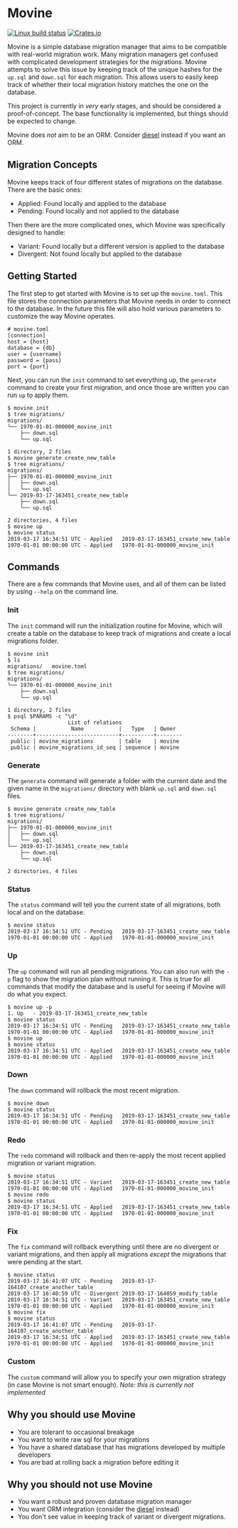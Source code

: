 # Movine
[![Linux build status](https://api.travis-ci.com/yronbitsaw/movine.svg)](https://travis-ci.com/yronbitsaw/movine)
[![Crates.io](https://img.shields.io/crates/v/movine.svg)](https://crates.io/crates/movine)

Movine is a simple database migration manager that aims to be compatible with real-world migration work. Many migration managers get confused with complicated development strategies for the migrations. Movine attempts to solve this issue by keeping track of the unique hashes for the `up.sql` and `down.sql` for each migration. This allows users to easily keep track of whether their local migration history matches the one on the database.

This project is currently in *very* early stages, and should be considered a proof-of-concept. The base functionality is implemented, but things should be expected to change. 

Movine does *not* aim to be an ORM. Consider [diesel](http://diesel.rs/) instead if you want an ORM.

## Migration Concepts

Movine keeps track of four different states of migrations on the database. There are the basic ones:

- Applied: Found locally and applied to the database
- Pending: Found locally and not applied to the database

Then there are the more complicated ones, which Movine was specifically designed to handle:

- Variant: Found locally but a different version is applied to the database
- Divergent: Not found locally but applied to the database

## Getting Started 
The first step to get started with Movine is to set up the `movine.toml`. This file stores the connection parameters that Movine needs in order to connect to the database. In the future this file will also hold various parameters to customize the way Movine operates.

```
# movine.toml
[connection]
host = {host} 
database = {db} 
user = {username}
password = {pass}
port = {port}
```

Next, you can run the `init` command to set everything up, the `generate` command to create your first migration, and once those are written you can run `up` to apply them.
```
$ movine init
$ tree migrations/
migrations/
└── 1970-01-01-000000_movine_init
    ├── down.sql
    └── up.sql

1 directory, 2 files
$ movine generate create_new_table
$ tree migrations/
migrations/
├── 1970-01-01-000000_movine_init
│   ├── down.sql
│   └── up.sql
└── 2019-03-17-163451_create_new_table
    ├── down.sql
    └── up.sql

2 directories, 4 files
$ movine up
$ movine status
2019-03-17 16:34:51 UTC - Applied   2019-03-17-163451_create_new_table
1970-01-01 00:00:00 UTC - Applied   1970-01-01-000000_movine_init
```

## Commands
There are a few commands that Movine uses, and all of them can be listed by using `--help` on the command line.

### Init

The `init` command will run the initialization routine for Movine, which will create a table on the database to keep track of migrations and create a local migrations folder.
```
$ movine init
$ ls
migrations/   movine.toml
$ tree migrations/
migrations/
└── 1970-01-01-000000_movine_init
    ├── down.sql
    └── up.sql

1 directory, 2 files
$ psql $PARAMS -c "\d"
                   List of relations
 Schema |           Name           |   Type   | Owner
--------+--------------------------+----------+--------
 public | movine_migrations        | table    | movine
 public | movine_migrations_id_seq | sequence | movine
```

### Generate

The `generate` command will generate a folder with the current date and the given name in the `migrations/` directory with blank `up.sql` and `down.sql` files.
```
$ movine generate create_new_table
$ tree migrations/
migrations/
├── 1970-01-01-000000_movine_init
│   ├── down.sql
│   └── up.sql
└── 2019-03-17-163451_create_new_table
    ├── down.sql
    └── up.sql

2 directories, 4 files
```

### Status

The `status` command will tell you the current state of all migrations, both local and on the database.

```
$ movine status
2019-03-17 16:34:51 UTC - Pending   2019-03-17-163451_create_new_table
1970-01-01 00:00:00 UTC - Applied   1970-01-01-000000_movine_init
```
### Up

The `up` command will run all pending migrations. You can also run with the `-p` flag to show the migration plan without running it. This is true for all commands that modify the database and is useful for seeing if Movine will do what you expect.

```
$ movine up -p
1. Up   - 2019-03-17-163451_create_new_table
$ movine status
2019-03-17 16:34:51 UTC - Pending   2019-03-17-163451_create_new_table
1970-01-01 00:00:00 UTC - Applied   1970-01-01-000000_movine_init
$ movine up
$ movine status
2019-03-17 16:34:51 UTC - Applied   2019-03-17-163451_create_new_table
1970-01-01 00:00:00 UTC - Applied   1970-01-01-000000_movine_init
```

### Down

The `down` command will rollback the most recent migration.
```
$ movine down
$ movine status
2019-03-17 16:34:51 UTC - Pending   2019-03-17-163451_create_new_table
1970-01-01 00:00:00 UTC - Applied   1970-01-01-000000_movine_init
```

### Redo

The `redo` command will rollback and then re-apply the most recent applied migration or variant migration.
```
$ movine status
2019-03-17 16:34:51 UTC - Variant   2019-03-17-163451_create_new_table
1970-01-01 00:00:00 UTC - Applied   1970-01-01-000000_movine_init
$ movine redo
$ movine status
2019-03-17 16:34:51 UTC - Applied   2019-03-17-163451_create_new_table
1970-01-01 00:00:00 UTC - Applied   1970-01-01-000000_movine_init
```

### Fix

The `fix` command will rollback everything until there are no divergent or variant migrations, and then apply all migrations _except_ the migrations that were pending at the start.
```
$ movine status
2019-03-17 16:41:07 UTC - Pending   2019-03-17-164107_create_another_table
2019-03-17 16:40:59 UTC - Divergent 2019-03-17-164059_modify_table
2019-03-17 16:34:51 UTC - Variant   2019-03-17-163451_create_new_table
1970-01-01 00:00:00 UTC - Applied   1970-01-01-000000_movine_init
$ movine fix
$ movine status
2019-03-17 16:41:07 UTC - Pending   2019-03-17-164107_create_another_table
2019-03-17 16:34:51 UTC - Applied   2019-03-17-163451_create_new_table
1970-01-01 00:00:00 UTC - Applied   1970-01-01-000000_movine_init
```

### Custom

The `custom` command will allow you to specify your own migration strategy (in case Movine is not smart enough). *Note: this is currently not implemented*

## Why you should use Movine

- You are tolerant to occasional breakage
- You want to write raw sql for your migrations
- You have a shared database that has migrations developed by multiple developers
- You are bad at rolling back a migration before editing it

## Why you should not use Movine

- You want a robust and proven database migration manager
- You want ORM integration (consider the [diesel](http://diesel.rs/) instead)
- You don't see value in keeping track of variant or divergent migrations.

